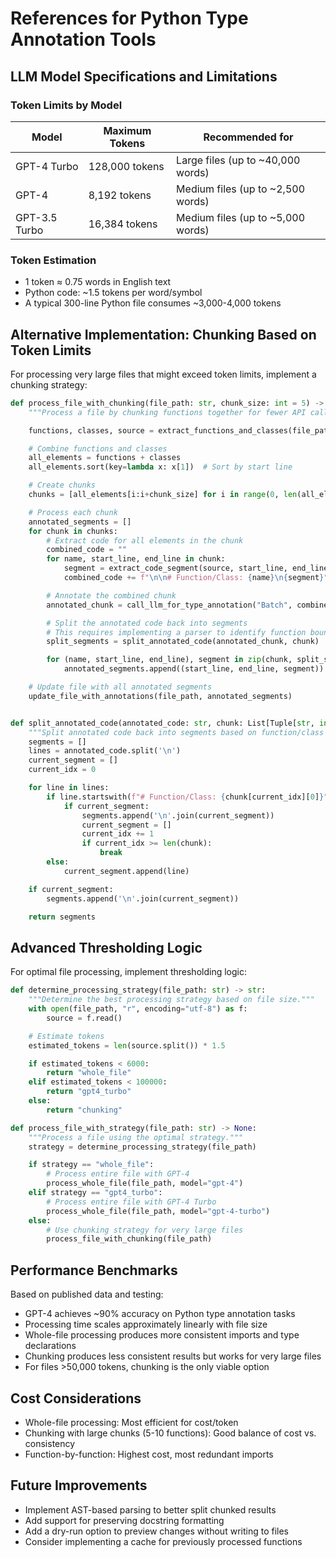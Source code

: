 # References for Python Type Annotation Tools

## LLM Model Specifications and Limitations

### Token Limits by Model

| Model         | Maximum Tokens | Recommended for                   |
| ------------- | -------------- | --------------------------------- |
| GPT-4 Turbo   | 128,000 tokens | Large files (up to ~40,000 words) |
| GPT-4         | 8,192 tokens   | Medium files (up to ~2,500 words) |
| GPT-3.5 Turbo | 16,384 tokens  | Medium files (up to ~5,000 words) |

### Token Estimation

- 1 token ≈ 0.75 words in English text
- Python code: ~1.5 tokens per word/symbol
- A typical 300-line Python file consumes ~3,000-4,000 tokens

## Alternative Implementation: Chunking Based on Token Limits

For processing very large files that might exceed token limits, implement a chunking strategy:

```python
def process_file_with_chunking(file_path: str, chunk_size: int = 5) -> None:
    """Process a file by chunking functions together for fewer API calls."""

    functions, classes, source = extract_functions_and_classes(file_path)

    # Combine functions and classes
    all_elements = functions + classes
    all_elements.sort(key=lambda x: x[1])  # Sort by start line

    # Create chunks
    chunks = [all_elements[i:i+chunk_size] for i in range(0, len(all_elements), chunk_size)]

    # Process each chunk
    annotated_segments = []
    for chunk in chunks:
        # Extract code for all elements in the chunk
        combined_code = ""
        for name, start_line, end_line in chunk:
            segment = extract_code_segment(source, start_line, end_line)
            combined_code += f"\n\n# Function/Class: {name}\n{segment}"

        # Annotate the combined chunk
        annotated_chunk = call_llm_for_type_annotation("Batch", combined_code)

        # Split the annotated code back into segments
        # This requires implementing a parser to identify function boundaries
        split_segments = split_annotated_code(annotated_chunk, chunk)

        for (name, start_line, end_line), segment in zip(chunk, split_segments):
            annotated_segments.append((start_line, end_line, segment))

    # Update file with all annotated segments
    update_file_with_annotations(file_path, annotated_segments)


def split_annotated_code(annotated_code: str, chunk: List[Tuple[str, int, int]]) -> List[str]:
    """Split annotated code back into segments based on function/class names."""
    segments = []
    lines = annotated_code.split('\n')
    current_segment = []
    current_idx = 0

    for line in lines:
        if line.startswith(f"# Function/Class: {chunk[current_idx][0]}"):
            if current_segment:
                segments.append('\n'.join(current_segment))
                current_segment = []
                current_idx += 1
                if current_idx >= len(chunk):
                    break
        else:
            current_segment.append(line)

    if current_segment:
        segments.append('\n'.join(current_segment))

    return segments
```

## Advanced Thresholding Logic

For optimal file processing, implement thresholding logic:

```python
def determine_processing_strategy(file_path: str) -> str:
    """Determine the best processing strategy based on file size."""
    with open(file_path, "r", encoding="utf-8") as f:
        source = f.read()

    # Estimate tokens
    estimated_tokens = len(source.split()) * 1.5

    if estimated_tokens < 6000:
        return "whole_file"
    elif estimated_tokens < 100000:
        return "gpt4_turbo"
    else:
        return "chunking"

def process_file_with_strategy(file_path: str) -> None:
    """Process a file using the optimal strategy."""
    strategy = determine_processing_strategy(file_path)

    if strategy == "whole_file":
        # Process entire file with GPT-4
        process_whole_file(file_path, model="gpt-4")
    elif strategy == "gpt4_turbo":
        # Process entire file with GPT-4 Turbo
        process_whole_file(file_path, model="gpt-4-turbo")
    else:
        # Use chunking strategy for very large files
        process_file_with_chunking(file_path)
```

## Performance Benchmarks

Based on published data and testing:

- GPT-4 achieves ~90% accuracy on Python type annotation tasks
- Processing time scales approximately linearly with file size
- Whole-file processing produces more consistent imports and type declarations
- Chunking produces less consistent results but works for very large files
- For files >50,000 tokens, chunking is the only viable option

## Cost Considerations

- Whole-file processing: Most efficient for cost/token
- Chunking with large chunks (5-10 functions): Good balance of cost vs. consistency
- Function-by-function: Highest cost, most redundant imports

## Future Improvements

- Implement AST-based parsing to better split chunked results
- Add support for preserving docstring formatting
- Add a dry-run option to preview changes without writing to files
- Consider implementing a cache for previously processed functions

